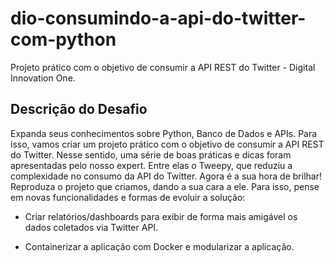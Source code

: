 # dio-consumindo-a-api-do-twitter-com-python
Projeto prático com o objetivo de consumir a API REST do Twitter - Digital Innovation One.

## Descrição do Desafio

Expanda seus conhecimentos sobre Python, Banco de Dados e APIs. Para isso, vamos criar um projeto prático com o objetivo de consumir a API REST do Twitter. Nesse sentido, uma série de boas práticas e dicas foram apresentadas pelo nosso expert. Entre elas o Tweepy, que reduziu a complexidade no consumo da API do Twitter. Agora é a sua hora de brilhar! Reproduza o projeto que criamos, dando a sua cara a ele. Para isso, pense em novas funcionalidades e formas de evoluir a solução:

- Criar relatórios/dashboards para exibir de forma mais amigável os dados coletados via Twitter API.

- Containerizar a aplicação com Docker e modularizar a aplicação.
